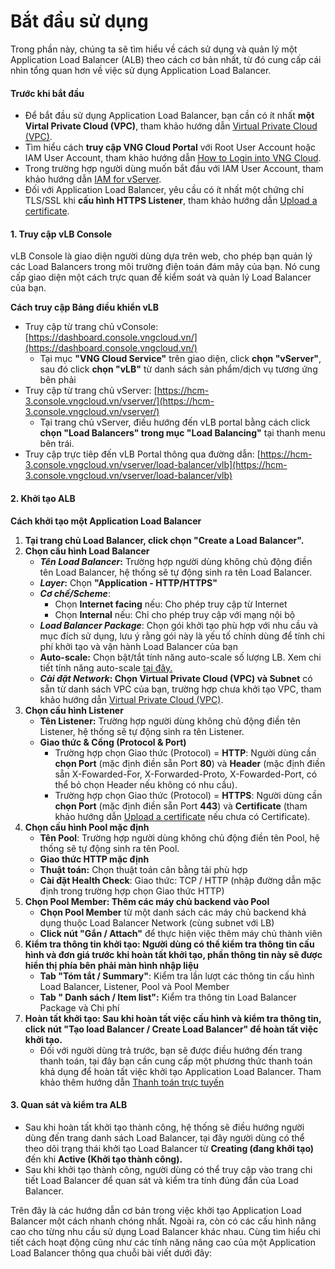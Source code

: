 # Bắt đầu sử dụng

Trong phần này, chúng ta sẽ tìm hiểu về cách sử dụng và quản lý một Application Load Balancer (ALB) theo cách cơ bản nhất, từ đó cung cấp cái nhìn tổng quan hơn về việc sử dụng Application Load Balancer.

#### Trước khi bắt đầu <a href="#gettingstarted-truockhibatdau" id="gettingstarted-truockhibatdau"></a>

* Để bắt đầu sử dụng Application Load Balancer, bạn cần có ít nhất **một Virtal Private Cloud (VPC)**, tham khảo hướng dẫn [Virtual Private Cloud (VPC)](../../network/virtual-private-cloud-vpc.md).
* Tìm hiểu cách **truy cập VNG Cloud Portal** với Root User Account hoặc IAM User Account, tham khảo hướng dẫn [How to Login into VNG Cloud](../../../../identity-and-access-management-iam/cac-loai-dinh-danh-iam/tai-khoan-user-accounts/cach-dang-nhap-vao-vng-cloud.md).
* Trong trường hợp người dùng muốn bắt đầu với IAM User Account, tham khảo hướng dẫn [IAM for vServer](../../../../identity-and-access-management-iam/cach-phan-quyen-iam-cho-dich-vu-vng-cloud/iam-cho-vserver.md).
* Đối với Application Load Balancer, yêu cầu có ít nhất một chứng chỉ TLS/SSL khi **cấu hình HTTPS Listener**, tham khảo hướng dẫn [Upload a certificate](certificate/upload-a-certificate.md).&#x20;

#### 1. Truy cập vLB Console <a href="#gettingstarted-1.truycapvlbconsole" id="gettingstarted-1.truycapvlbconsole"></a>

vLB Console là giao diện người dùng dựa trên web, cho phép bạn quản lý các Load Balancers trong môi trường điện toán đám mây của bạn. Nó cung cấp giao diện một cách trực quan để kiểm soát và quản lý Load Balancer của bạn.

**Cách truy cập Bảng điều khiển vLB**

* Truy cập từ trang chủ vConsole: [https://dashboard.console.vngcloud.vn/](https://dashboard.console.vngcloud.vn/)
  * Tại mục **"VNG Cloud Service"** trên giao diện, click **chọn "vServer"**, sau đó click **chọn "vLB"** từ danh sách sản phẩm/dịch vụ tương ứng bên phải
* Truy cập từ trang chủ vServer: [https://hcm-3.console.vngcloud.vn/vserver/](https://hcm-3.console.vngcloud.vn/vserver/)
  * Tại trang chủ vServer, điều hướng đến vLB portal bằng cách click **chọn "Load Balancers" trong mục "Load Balancing"** tại thanh menu bên trái.
* Truy cập trực tiêp đến vLB Portal thông qua đường dẫn: [https://hcm-3.console.vngcloud.vn/vserver/load-balancer/vlb](https://hcm-3.console.vngcloud.vn/vserver/load-balancer/vlb)

#### 2. Khởi tạo ALB <a href="#gettingstarted-2.khoitaoalb" id="gettingstarted-2.khoitaoalb"></a>

**Cách khởi tạo một Application Load Balancer**

1. **Tại trang chủ Load Balancer, click chọn "Create a Load Balancer".**
2. **Chọn cấu hình Load Balancer**
   * _**Tên Load Balancer**_**:** Trường hợp người dùng không chủ động điền tên Load Balancer, hệ thống sẽ tự động sinh ra tên Load Balancer.
   * _**Layer**_**:** Chọn **"Application - HTTP/HTTPS"**
   * _**Cơ chế/Scheme**_:
     * Chọn **Internet facing** nếu: Cho phép truy cập từ Internet
     * Chọn **Internal** nếu: Chỉ cho phép truy cập với mạng nội bộ
   * _**Load Balancer Package**_: Chọn gói khởi tạo phù hợp với nhu cầu và mục đích sử dụng, lưu ý rằng gói này là yếu tố chính dùng để tính chi phí khởi tạo và vận hành Load Balancer của bạn
   * **Auto-scale:** Chọn bật/tắt tính năng auto-scale số lượng LB. Xem chi tiết tính năng auto-scale [tại đây.](../auto-scaling.md)
   * _**Cài đặt Network**_**: Chọn Virtual Private Cloud (VPC) và Subnet** có sẵn từ danh sách VPC của bạn, trường hợp chưa khởi tạo VPC, tham khảo hướng dẫn [Virtual Private Cloud (VPC)](../../network/virtual-private-cloud-vpc.md).
3. **Chọn cấu hình Listener**
   * **Tên Listener:** Trường hợp người dùng không chủ động điền tên Listener, hệ thống sẽ tự động sinh ra tên Listener.
   * **Giao thức & Cổng (Protocol & Port)**
     * Trường hợp chọn Giao thức (Protocol) = **HTTP**: Người dùng cần **chọn Port** (mặc định điền sẵn Port **80**) và **Header** (mặc định điền sẵn X-Fowarded-For, X-Forwarded-Proto, X-Fowarded-Port, có thể bỏ chọn Header nếu không có nhu cầu).
     * Trường hợp chọn Giao thức (Protocol) = **HTTPS**: Người dùng cần **chọn Port** (mặc định điền sẵn Port **443**) và **Certificate** (tham khảo hướng dẫn [Upload a certificate](certificate/upload-a-certificate.md) nếu chưa có Certificate).
4. **Chọn cấu hình Pool mặc định**
   * **Tên Pool**: Trường hợp người dùng không chủ động điền tên Pool, hệ thống sẽ tự động sinh ra tên Pool.
   * **Giao thức HTTP mặc định**
   * **Thuật toán:** Chọn thuật toán cân bằng tải phù hợp
   * **Cài đặt Health Check**: Giao thức: TCP / HTTP (nhập đường dẫn mặc định trong trường hợp chọn Giao thức HTTP)
5. **Chọn Pool Member: Thêm các máy chủ backend vào Pool**
   * **Chọn Pool Member** từ một danh sách các máy chủ backend khả dụng thuộc Load Balancer Network (cùng subnet với LB)
   * **Click nút "Gắn / Attach"** để thực hiện việc thêm máy chủ thành viên
6. **Kiểm tra thông tin khởi tạo: Người dùng có thể kiểm tra thông tin cấu hình và đơn giá trước khi hoàn tất khởi tạo, phần thông tin này sẽ được hiển thị phía bên phải màn hình nhập liệu**
   * **Tab "Tóm tắt / Summary"**: Kiểm tra lần lượt các thông tin cấu hình Load Balancer, Listener, Pool và Pool Member
   * **Tab " Danh sách / Item list":** Kiểm tra thông tin Load Balancer Package và Chi phí
7. **Hoàn tất khởi tạo: Sau khi hoàn tất việc cấu hình và kiểm tra thông tin, click nút "Tạo load Balancer / Create Load Balancer" để hoàn tất việc khởi tạo.**
   * Đối với người dùng trả trước, bạn sẽ được điều hướng đến trang thanh toán, tại đây bạn cần cung cấp một phương thức thanh toán khả dụng để hoàn tất việc khởi tạo Application Load Balancer. Tham khảo thêm hướng dẫn [Thanh toán trực tuyến](../../../../quan-ly-hoa-don-chi-phi-and-tai-nguyen-tren-vng-cloud/trai-nghiem-billing-and-kenh-thanh-toan/ve-billing-and-payment/thanh-toan/thanh-toan-truc-tuyen.md)

#### 3. Quan sát và kiểm tra ALB <a href="#gettingstarted-3.quansatvakiemtraalb" id="gettingstarted-3.quansatvakiemtraalb"></a>

* Sau khi hoàn tất khởi tạo thành công, hệ thống sẽ điều hướng người dùng đến trang danh sách Load Balancer, tại đây người dùng có thể theo dõi trạng thái khởi tạo Load Balancer từ **Creating (đang khởi tạo)** đến khi **Active (Khởi tạo thành công).**
* Sau khi khởi tạo thành công, người dùng có thể truy cập vào trang chi tiết Load Balancer để quan sát và kiểm tra tính đúng đắn của Load Balancer.

Trên đây là các hướng dẫn cơ bản trong việc khởi tạo Application Load Balancer một cách nhanh chóng nhất. Ngoài ra, còn có các cấu hình nâng cao cho từng nhu cầu sử dụng Load Balancer khác nhau. Cùng tìm hiểu chi tiết cách hoạt động cũng như các tính năng nâng cao của một Application Load Balancer thông qua chuỗi bài viết dưới đây:




